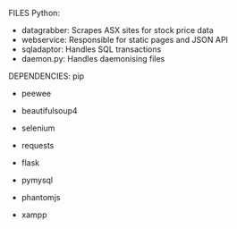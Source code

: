 FILES
Python:
- datagrabber:		Scrapes ASX sites for stock price data
- webservice: 		Responsible for static pages and JSON API
- sqladaptor:		Handles SQL transactions
- daemon.py:		Handles daemonising files


DEPENDENCIES:
pip
- peewee
- beautifulsoup4
- selenium
- requests
- flask
- pymysql

- phantomjs

- xampp
